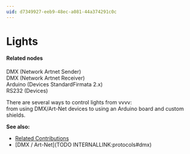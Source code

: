 ```yaml
---
uid: d7349927-eeb9-48ec-a081-44a374291c0c
---
```


# Lights

#### Related nodes
<span class="node">DMX (Network Artnet Sender)</span>  
<span class="node">DMX (Network Artnet Receiver)</span>  
<span class="node">Arduino (Devices StandardFirmata 2.x)</span>  
<span class="node">RS232 (Devices)</span>  

There are several ways to control lights from vvvv:  
from using DMX/Art-Net devices to using an Arduino board and custom shields.  

**See also:**  
* <a href="https://vvvv.org/contributions/1353+1351+2439+1352+7934+2438+1354+1355/4127+7414+2187+5126+2446+4118" class="extURL" target="_blank">Related Contributions</a>  
* [DMX / Art-Net](TODO INTERNALLINK:protocols#dmx)  



